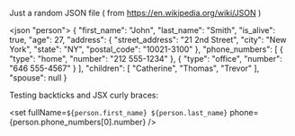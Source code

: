 
Just a random JSON file
( from https://en.wikipedia.org/wiki/JSON )

<json "person">
{
  "first_name": "John",
  "last_name": "Smith",
  "is_alive": true,
  "age": 27,
  "address": {
    "street_address": "21 2nd Street",
    "city": "New York",
    "state": "NY",
    "postal_code": "10021-3100"
  },
  "phone_numbers": [
    {
      "type": "home",
      "number": "212 555-1234"
    },
    {
      "type": "office",
      "number": "646 555-4567"
    }
  ],
  "children": [
    "Catherine",
    "Thomas",
    "Trevor"
  ],
  "spouse": null
}
</json>

Testing backticks and JSX curly braces:

<set fullName=`${person.first_name} ${person.last_name}` phone={person.phone_numbers[0].number} />
